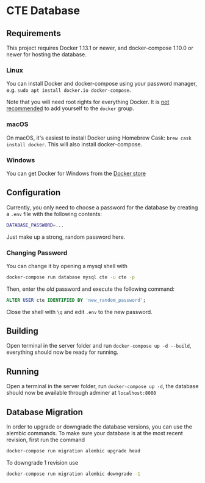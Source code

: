 # CTE Database
## Requirements
This project requires Docker 1.13.1 or newer, and docker-compose 1.10.0 or
newer for hosting the database.

### Linux
You can install Docker and docker-compose using your password manager, e.g.
`sudo apt install docker.io docker-compose`.

Note that you will need root rights for everything Docker. It is
[not recommended][docker-attack-surface] to add yourself to the `docker` group.

### macOS
On macOS, it's easiest to install Docker using Homebrew Cask:
`brew cask install docker`. This will also install docker-compose.


### Windows
You can get Docker for Windows from the [Docker store][docker-windows]

## Configuration
Currently, you only need to choose a password for the database by creating a
`.env` file with the following contents:

```sh
DATABASE_PASSWORD=...
```

Just make up a strong, random password here.

### Changing Password
You can change it by opening a mysql shell with

```sh
docker-compose run database mysql cte -u cte -p
```

Then, enter the *old* password and execute the following command:

```sql
ALTER USER cte IDENTIFIED BY 'new_random_password';
```

Close the shell with `\q` and edit `.env` to the new password.

## Building
Open terminal in the server folder and run `docker-compose up -d --build`, everything should now be ready for running.

## Running
Open a terminal in the server folder, run `docker-compose up -d`, the database should now be available through adminer at `localhost:8080`

## Database Migration
In order to upgrade or downgrade the database versions, you can use the alembic commands. To make sure your database is at the most recent revision, first run the command 

```sh
docker-compose run migration alembic upgrade head
```

To downgrade 1 revision use

```sh
docker-compose run migration alembic downgrade -1
```

[docker-install]: https://docs.docker.com/install/
[docker-compose-install]: https://docs.docker.com/compose/install/
[docker-windows]: https://store.docker.com/editions/community/docker-ce-desktop-windows
[docker-attack-surface]: https://docs.docker.com/engine/security/security/#docker-daemon-attack-surface
